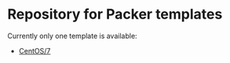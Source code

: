 # Repository for Packer templates

Currently only one template is available:
* [CentOS/7](https://github.com/venekamp/packer/tree/master/centos7)
